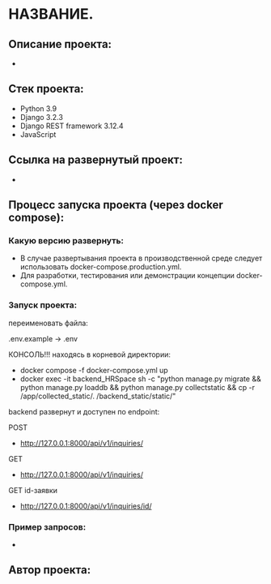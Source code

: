 # НАЗВАНИЕ.
## Описание проекта:
- 
## Стек проекта:
- Python 3.9
- Django 3.2.3
- Django REST framework 3.12.4
- JavaScript
## Cсылка на развернутый проект:
- 
## Процесс запуска проекта (через docker compose):
### Какую версию развернуть:
- В случае развертывания проекта в производственной среде следует использовать docker-compose.production.yml.
- Для разработки, тестирования или демонстрации концепции docker-compose.yml.
### Запуск проекта:
переименовать файла:

.env.example -> .env

КОНСОЛЬ!!! находясь в корневой директории:

- docker compose -f docker-compose.yml up
- docker exec -it backend_HRSpace sh -c "python manage.py migrate && python manage.py loaddb && python manage.py collectstatic && cp -r /app/collected_static/. /backend_static/static/"
  
backend развернут и доступен по endpoint:

POST

- http://127.0.0.1:8000/api/v1/inquiries/

GET

- http://127.0.0.1:8000/api/v1/inquiries/

GET id-заявки

- http://127.0.0.1:8000/api/v1/inquiries/id/
### Пример запросов:
- 
## Автор проекта:
